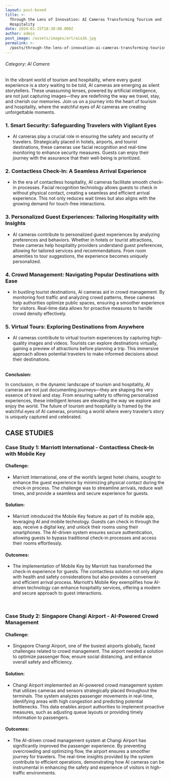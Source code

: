 ```yaml
---
layout: post-boxed
title: >-
  Through the Lens of Innovation: AI Cameras Transforming Tourism and
  Hospitality
date: 2024-01-25T18:30:00.000Z
author: admin
post_image: /assets/images/art/aia16.jpg
permalink: >-
  /posts/through-the-lens-of-innovation-ai-cameras-transforming-tourism-and-hospitality
---
```


###### Category: AI Camera

In the vibrant world of tourism and hospitality, where every guest experience is a story waiting to be told, AI cameras are emerging as silent storytellers. These unassuming lenses, powered by artificial intelligence, are not just capturing images—they are redefining the way we travel, stay, and cherish our memories. Join us on a journey into the heart of tourism and hospitality, where the watchful eyes of AI cameras are creating unforgettable moments.

### 1. Smart Security: Safeguarding Travelers with Vigilant Eyes

* AI cameras play a crucial role in ensuring the safety and security of travelers. Strategically placed in hotels, airports, and tourist destinations, these cameras use facial recognition and real-time monitoring to enhance security measures. Guests can enjoy their journey with the assurance that their well-being is prioritized.

### 2. Contactless Check-In: A Seamless Arrival Experience

* In the era of contactless hospitality, AI cameras facilitate smooth check-in processes. Facial recognition technology allows guests to check in without physical contact, creating a seamless and efficient arrival experience. This not only reduces wait times but also aligns with the growing demand for touch-free interactions.

### 3. Personalized Guest Experiences: Tailoring Hospitality with Insights

* AI cameras contribute to personalized guest experiences by analyzing preferences and behaviors. Whether in hotels or tourist attractions, these cameras help hospitality providers understand guest preferences, allowing for tailored services and recommendations. From room amenities to tour suggestions, the experience becomes uniquely personalized.

### 4. Crowd Management: Navigating Popular Destinations with Ease

* In bustling tourist destinations, AI cameras aid in crowd management. By monitoring foot traffic and analyzing crowd patterns, these cameras help authorities optimize public spaces, ensuring a smoother experience for visitors. Real-time data allows for proactive measures to handle crowd density effectively.

### 5. Virtual Tours: Exploring Destinations from Anywhere

* AI cameras contribute to virtual tourism experiences by capturing high-quality images and videos. Tourists can explore destinations virtually, gaining a preview of attractions before planning a trip. This immersive approach allows potential travelers to make informed decisions about their destinations.

<br>
<b>Conclusion:</b>
<p>
In conclusion, in the dynamic landscape of tourism and hospitality, AI cameras are not just documenting journeys—they are shaping the very essence of travel and stay. From ensuring safety to offering personalized experiences, these intelligent lenses are elevating the way we explore and enjoy the world. The future of tourism and hospitality is framed by the watchful eyes of AI cameras, promising a world where every traveler’s story is uniquely captured and celebrated.
</p>

## CASE STUDIES

### Case Study 1: Marriott International - Contactless Check-In with Mobile Key

#### Challenge:

* Marriott International, one of the world’s largest hotel chains, sought to enhance the guest experience by minimizing physical contact during the check-in process. The challenge was to streamline arrivals, reduce wait times, and provide a seamless and secure experience for guests.

#### Solution:

* Marriott introduced the Mobile Key feature as part of its mobile app, leveraging AI and mobile technology. Guests can check in through the app, receive a digital key, and unlock their rooms using their smartphones. The AI-driven system ensures secure authentication, allowing guests to bypass traditional check-in processes and access their rooms effortlessly.

#### Outcomes:

* The implementation of Mobile Key by Marriott has transformed the check-in experience for guests. The contactless solution not only aligns with health and safety considerations but also provides a convenient and efficient arrival process. Marriott’s Mobile Key exemplifies how AI-driven technology can enhance hospitality services, offering a modern and secure approach to guest interactions.

<br>

### Case Study 2: Singapore Changi Airport - AI-Powered Crowd Management

#### Challenge:

* Singapore Changi Airport, one of the busiest airports globally, faced challenges related to crowd management. The airport needed a solution to optimize passenger flow, ensure social distancing, and enhance overall safety and efficiency.

#### Solution:

* Changi Airport implemented an AI-powered crowd management system that utilizes cameras and sensors strategically placed throughout the terminals. The system analyzes passenger movements in real-time, identifying areas with high congestion and predicting potential bottlenecks. This data enables airport authorities to implement proactive measures, such as adjusting queue layouts or providing timely information to passengers.

#### Outcomes:

* The AI-driven crowd management system at Changi Airport has significantly improved the passenger experience. By preventing overcrowding and optimizing flow, the airport ensures a smoother journey for travelers. The real-time insights provided by the system contribute to efficient operations, demonstrating how AI cameras can be instrumental in enhancing the safety and experience of visitors in high-traffic environments.
